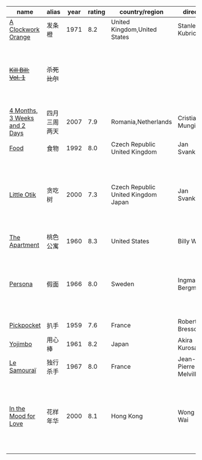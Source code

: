  

| name                                                         | alias        | year | rating | country/region                      | direcotr             | comments                                                     |
| ------------------------------------------------------------ | ------------ | ---- | ------ | ----------------------------------- | -------------------- | ------------------------------------------------------------ |
| [A Clockwork Orange](https://www.imdb.com/title/tt0066921)   | 发条橙       | 1971 | 8.2    | United Kingdom,United States        | Stanley Kubrick      |                                                              |
| ~~[Kill Bill: Vol. 1](https://www.imdb.com/title/tt0266697)~~ | ~~杀死比尔~~ |      |        |                                     |                      | unfinished / 好莱坞味太重+西日结合 不太习惯 打打杀杀还是算了 |
| [4 Months, 3 Weeks and 2 Days](https://www.imdb.com/title/tt1032846) | 四月三周两天 | 2007 | 7.9    | Romania,Netherlands                 | Cristian Mungiu      | 好电影                                                       |
| [Food](https://www.imdb.com/title/tt0104285)                 | 食物         | 1992 | 8.0    | Czech Republic  United Kingdom      | Jan Svankmajer       | 讽刺苏联的片#cultfilm                                        |
| [Little Otik](https://www.imdb.com/title/tt0228687)          | 贪吃树       | 2000 | 7.3    | Czech Republic United Kingdom Japan | Jan Svankmajer       | 还不错#cultfilm , 杨导演特别喜欢对嘴部/食物特写. 这种运镜还是第一次看到 |
| [The Apartment](https://www.imdb.com/title/tt0053604)        | 桃色公寓     | 1960 | 8.3    | United States                       | Billy Wilder         |                                                              |
| [Persona](https://www.imdb.com/title/tt0060827)              | 假面         | 1966 | 8.0    | Sweden                              | Ingmar Bergman       | 算是我看过最复杂的一个片,需要较为扎实的文学功底才能贯穿影片... |
| [Pickpocket](https://www.imdb.com/title/tt0053168)           | 扒手         | 1959 | 7.6    | France                              | Robert Bresson       | 最后一句话                                                   |
| [Yojimbo](https://www.imdb.com/title/tt0055630/)             | 用心棒       | 1961 | 8.2    | Japan                               | Akira Kurosawa       |                                                              |
| [Le Samouraï](https://www.imdb.com/title/tt0062229)          | 独行杀手     | 1967 | 8.0    | France                              | Jean-Pierre Melville | #cc                                                          |
| [In the Mood for Love](https://www.imdb.com/title/tt0118694/) | 花样年华     | 2000 | 8.1    | Hong Kong                           | Wong Kar-Wai         | #cc艺术片，导演放了好几个镜头在钟上面,是不是暗示这注定是有倒计时的. |

